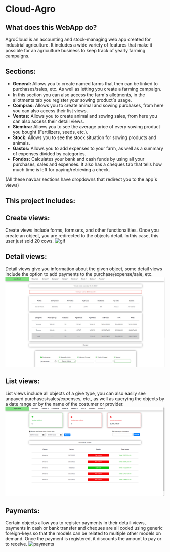 # Cloud-Agro
## What does this WebApp do?
AgroCloud is an accounting and stock-managing web app created for industrial agriculture. It includes a wide variety of features that make it possible for an agriculture business to keep track of yearly farming campaigns. 

## Sections:
* **General:** Allows you to create named farms that then can be linked to purchases/sales, etc. As well as letting you create a farming campaign. 
*  In this section you can also access the farm´s allotments, in the allotments tab you register your sowing product´s usage.
*  **Compras:** Allows you to create animal and sowing purchases, from here you can also access their list views. 
*  **Ventas:** Allows you to create animal and sowing sales, from here you can also access their detail views. 
*  **Siembra:** Allows you to see the average price of every sowing product you bought (Fertilizers, seeds, etc.).
*  **Stock:** Allows you to see the stock situation for sowing products and animals.
*  **Gastos:** Allows you to add expenses to your farm, as well as a summary of expenses divided by categories. 
*  **Fondos:** Calculates your bank and cash funds by using all your purchases, sales and expenses. It also has a cheques tab that tells how much time is left for paying/retrieving a check. 

(All these navbar sections have dropdowns that redirect you to the app´s views)
## 

## This project Includes:

## Create views:
Create views include forms, formsets, and other functionalities. Once you create an object, you are redirected to the objects detail. In this case, this user just sold 20 cows.
![gif](create_sale.gif)

## Detail views:
Detail views give you information about the given object, some detail views include the option to add payments to the purchase/expense/sale, etc.
![detail_view](detail_view.jpeg)

## List views:
List views include all objects of a give type, you can also easily see unpayed purchases/sales/expenses, etc., as well as querying the objects by a date range or by the name of the costumer or provider.
![list_view](list_view.png)

## Payments:
Certain objects allow you to register payments in their detail-views, payments in cash or bank transfer and cheques are all coded using generic foreign-keys so that the models can be related to multiple other models on demand. Once the payment is registered, it discounts the amount to pay or to receive.
![payments](payments.gif)



